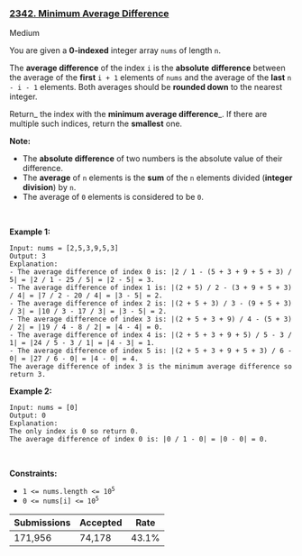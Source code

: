 ### [2342. Minimum Average Difference](https://leetcode.com/problems/minimum-average-difference/)

Medium

You are given a __0-indexed__ integer array `` nums `` of length `` n ``.

The __average difference__ of the index `` i `` is the __absolute__ __difference__ between the average of the __first__ `` i + 1 `` elements of `` nums `` and the average of the __last__ `` n - i - 1 `` elements. Both averages should be __rounded down__ to the nearest integer.

Return_ the index with the __minimum average difference___. If there are multiple such indices, return the __smallest__ one.

__Note:__

*   The __absolute difference__ of two numbers is the absolute value of their difference.
*   The __average__ of `` n `` elements is the __sum__ of the `` n `` elements divided (__integer division__) by `` n ``.
*   The average of `` 0 `` elements is considered to be `` 0 ``.

 

<strong class="example">Example 1:</strong>

```
Input: nums = [2,5,3,9,5,3]
Output: 3
Explanation:
- The average difference of index 0 is: |2 / 1 - (5 + 3 + 9 + 5 + 3) / 5| = |2 / 1 - 25 / 5| = |2 - 5| = 3.
- The average difference of index 1 is: |(2 + 5) / 2 - (3 + 9 + 5 + 3) / 4| = |7 / 2 - 20 / 4| = |3 - 5| = 2.
- The average difference of index 2 is: |(2 + 5 + 3) / 3 - (9 + 5 + 3) / 3| = |10 / 3 - 17 / 3| = |3 - 5| = 2.
- The average difference of index 3 is: |(2 + 5 + 3 + 9) / 4 - (5 + 3) / 2| = |19 / 4 - 8 / 2| = |4 - 4| = 0.
- The average difference of index 4 is: |(2 + 5 + 3 + 9 + 5) / 5 - 3 / 1| = |24 / 5 - 3 / 1| = |4 - 3| = 1.
- The average difference of index 5 is: |(2 + 5 + 3 + 9 + 5 + 3) / 6 - 0| = |27 / 6 - 0| = |4 - 0| = 4.
The average difference of index 3 is the minimum average difference so return 3.
```

<strong class="example">Example 2:</strong>

```
Input: nums = [0]
Output: 0
Explanation:
The only index is 0 so return 0.
The average difference of index 0 is: |0 / 1 - 0| = |0 - 0| = 0.
```

 

__Constraints:__

*   <code>1 <= nums.length <= 10<sup>5</sup></code>
*   <code>0 <= nums[i] <= 10<sup>5</sup></code>

| Submissions    | Accepted     | Rate   |
| -------------- | ------------ | ------ |
| 171,956 | 74,178 | 43.1% |